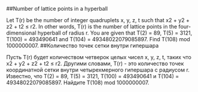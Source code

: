 ##Number of lattice points in a hyperball

Let T(r) be the number of integer quadruplets x, y, z, t such that x2 + y2 + z2 + t2 ≤ r2. In other words, T(r) is the number of lattice points in the four-dimensional hyperball of radius r.
You are given that T(2) = 89, T(5) = 3121, T(100) = 493490641 and T(104) = 49348022079085897.
Find T(108) mod 1000000007.
##Количество точек сетки внутри гипершара

Пусть T(r) будет количеством четверок целых чисел x, y, z, t, таких что x2 + y2 + z2 + t2 ≤ r2. Другими словами, T(r) - это количество точек координатной сетки внутри четырехмерного гипершара с радиусом r.
Известно, что T(2) = 89, T(5) = 3121, T(100) = 493490641 и T(104) = 49348022079085897.
Найдите T(108) mod 1000000007.

